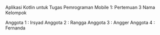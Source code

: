 Aplikasi Kotlin untuk Tugas Pemrograman Mobile 1: Pertemuan 3 Nama Kelompok

Anggota 1 : Irsyad
Anggota 2 : Rangga
Anggota 3 : Angger
Anggota 4 : Fernanda 

